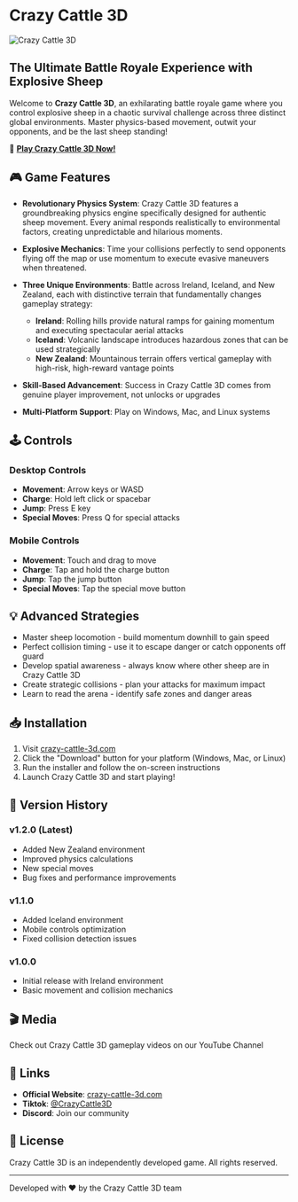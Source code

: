 # Crazy Cattle 3D

![Crazy Cattle 3D](https://crazy-cattle-3d.com/images/crazycattle3d.webp)

## The Ultimate Battle Royale Experience with Explosive Sheep

Welcome to **Crazy Cattle 3D**, an exhilarating battle royale game where you control explosive sheep in a chaotic survival challenge across three distinct global environments. Master physics-based movement, outwit your opponents, and be the last sheep standing!

🔗 **[Play Crazy Cattle 3D Now!](https://crazy-cattle-3d.com)**

## 🎮 Game Features

- **Revolutionary Physics System**: Crazy Cattle 3D features a groundbreaking physics engine specifically designed for authentic sheep movement. Every animal responds realistically to environmental factors, creating unpredictable and hilarious moments.

- **Explosive Mechanics**: Time your collisions perfectly to send opponents flying off the map or use momentum to execute evasive maneuvers when threatened.

- **Three Unique Environments**: Battle across Ireland, Iceland, and New Zealand, each with distinctive terrain that fundamentally changes gameplay strategy:
  - **Ireland**: Rolling hills provide natural ramps for gaining momentum and executing spectacular aerial attacks
  - **Iceland**: Volcanic landscape introduces hazardous zones that can be used strategically
  - **New Zealand**: Mountainous terrain offers vertical gameplay with high-risk, high-reward vantage points

- **Skill-Based Advancement**: Success in Crazy Cattle 3D comes from genuine player improvement, not unlocks or upgrades

- **Multi-Platform Support**: Play on Windows, Mac, and Linux systems

## 🕹️ Controls

### Desktop Controls
- **Movement**: Arrow keys or WASD
- **Charge**: Hold left click or spacebar
- **Jump**: Press E key
- **Special Moves**: Press Q for special attacks

### Mobile Controls
- **Movement**: Touch and drag to move
- **Charge**: Tap and hold the charge button
- **Jump**: Tap the jump button
- **Special Moves**: Tap the special move button

## 💡 Advanced Strategies

- Master sheep locomotion - build momentum downhill to gain speed
- Perfect collision timing - use it to escape danger or catch opponents off guard
- Develop spatial awareness - always know where other sheep are in Crazy Cattle 3D
- Create strategic collisions - plan your attacks for maximum impact
- Learn to read the arena - identify safe zones and danger areas

## 📥 Installation

1. Visit [crazy-cattle-3d.com](https://crazy-cattle-3d.com)
2. Click the "Download" button for your platform (Windows, Mac, or Linux)
3. Run the installer and follow the on-screen instructions
4. Launch Crazy Cattle 3D and start playing!

## 🔄 Version History

### v1.2.0 (Latest)
- Added New Zealand environment
- Improved physics calculations
- New special moves
- Bug fixes and performance improvements

### v1.1.0
- Added Iceland environment
- Mobile controls optimization
- Fixed collision detection issues

### v1.0.0
- Initial release with Ireland environment
- Basic movement and collision mechanics

## 🎬 Media

Check out Crazy Cattle 3D gameplay videos on our YouTube Channel

## 🔗 Links

- **Official Website**: [crazy-cattle-3d.com](https://crazy-cattle-3d.com)
- **Tiktok**: [@CrazyCattle3D](https://www.tiktok.com/@crazy.cattle.3d?_t=ZT-8vZbWTK7sYk&_r=1)
- **Discord**: Join our community

## 📝 License

Crazy Cattle 3D is an independently developed game. All rights reserved.

---

Developed with ❤️ by the Crazy Cattle 3D team
